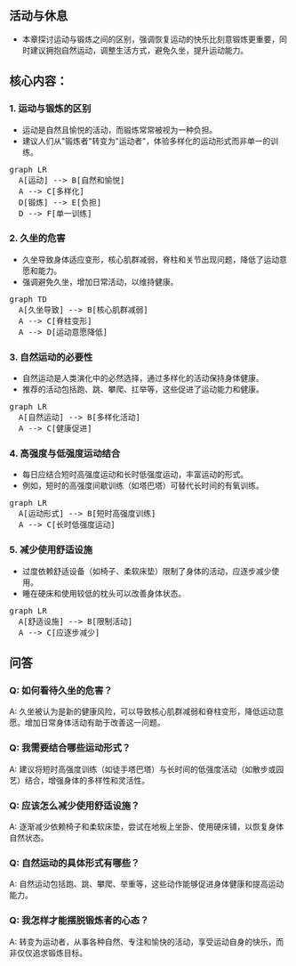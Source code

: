 ## 活动与休息
- 本章探讨运动与锻炼之间的区别，强调恢复运动的快乐比刻意锻炼更重要，同时建议拥抱自然运动，调整生活方式，避免久坐，提升运动能力。

## 核心内容：
### 1. 运动与锻炼的区别
- 运动是自然且愉悦的活动，而锻炼常常被视为一种负担。
- 建议人们从"锻炼者"转变为"运动者"，体验多样化的运动形式而非单一的训练。

<pre class="mermaid bg-white flex justify-center">
graph LR
  A[运动] --> B[自然和愉悦]
  A --> C[多样化]
  D[锻炼] --> E[负担]
  D --> F[单一训练]
</pre>

### 2. 久坐的危害
- 久坐导致身体适应变形，核心肌群减弱，脊柱和关节出现问题，降低了运动意愿和能力。
- 强调避免久坐，增加日常活动，以维持健康。

<pre class="mermaid bg-white flex justify-center">
graph TD
  A[久坐导致] --> B[核心肌群减弱]
  A --> C[脊柱变形]
  A --> D[运动意愿降低]
</pre>

### 3. 自然运动的必要性
- 自然运动是人类演化中的必然选择，通过多样化的活动保持身体健康。
- 推荐的活动包括跑、跳、攀爬、扛举等，这些促进了运动能力和健康。

<pre class="mermaid bg-white flex justify-center">
graph LR
  A[自然运动] --> B[多样化活动]
  A --> C[健康促进]
</pre>

### 4. 高强度与低强度运动结合
- 每日应结合短时高强度运动和长时低强度运动，丰富运动的形式。
- 例如，短时的高强度间歇训练（如塔巴塔）可替代长时间的有氧训练。

<pre class="mermaid bg-white flex justify-center">
graph LR
  A[运动形式] --> B[短时高强度训练]
  A --> C[长时低强度运动]
</pre>

### 5. 减少使用舒适设施
- 过度依赖舒适设备（如椅子、柔软床垫）限制了身体的活动，应逐步减少使用。
- 睡在硬床和使用较低的枕头可以改善身体状态。

<pre class="mermaid bg-white flex justify-center">
graph LR
  A[舒适设施] --> B[限制活动]
  A --> C[应逐步减少]
</pre>

## 问答
### Q: 如何看待久坐的危害？
A: 久坐被认为是新的健康风险，可以导致核心肌群减弱和脊柱变形，降低运动意愿。增加日常身体活动有助于改善这一问题。

### Q: 我需要结合哪些运动形式？
A: 建议将短时高强度训练（如徒手塔巴塔）与长时间的低强度活动（如散步或园艺）结合，增强身体的多样性和灵活性。

### Q: 应该怎么减少使用舒适设施？
A: 逐渐减少依赖椅子和柔软床垫，尝试在地板上坐卧、使用硬床铺，以恢复身体自然状态。

### Q: 自然运动的具体形式有哪些？
A: 自然运动包括跑、跳、攀爬、举重等，这些动作能够促进身体健康和提高运动能力。

### Q: 我怎样才能摆脱锻炼者的心态？
A: 转变为运动者，从事各种自然、专注和愉快的活动，享受运动自身的快乐，而非仅仅追求锻炼目标。